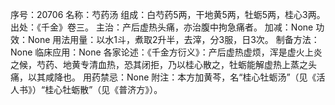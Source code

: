 序号：20706
名称：芍药汤
组成：白芍药5两，干地黄5两，牡蛎5两，桂心3两。
出处：《千金》卷三。
主治：产后虚热头痛，亦治腹中拘急痛者。
加减：None
功效：None
用法用量：以水1斗，煮取2升半，去滓，分3服，日3次。
制备方法：None
临床应用：None
各家论述：《千金方衍义》：产后虚热虚烦，浑是虚火上炎之候，芍药、地黄专清血热，恐其闭拒，乃以桂心散之，牡蛎能解虚热上蒸之头痛，以其咸降也。
用药禁忌：None
附注：本方加黄芩，名“桂心牡蛎汤”（见《活人书》）“桂心牡蛎散”（见《普济方》）。
